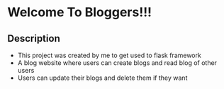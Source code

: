 <h1>
Welcome To Bloggers!!!	
</h1>
<h2>Description</h2>
<ul>
  <li>This project was created by me to get used to flask framework </li>	
  <li>A blog website where users can create  blogs and read blog of other users</li>
  <li>Users can update their blogs and delete them if they want</li>

</ul>  
